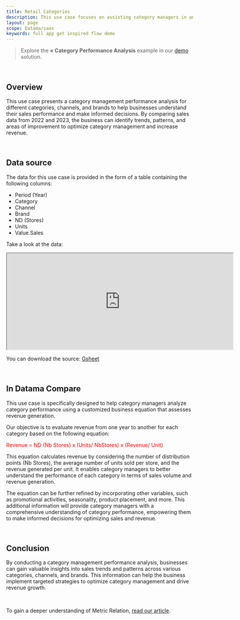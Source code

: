 ```yaml
---
title: Retail Categories
description: This use case focuses on assisting category managers in analyzing category performance using a tailored business equation to evaluate revenue generation.
layout: page
scope: Datama/saas
keywords: full app get inspired flow demo 
---
```


> Explore the **« Category Performance Analysis** example in our [demo](https://app.Datama.io) solution.

<br>

## Overview 

This use case presents a category management performance analysis for different categories, channels, and brands to help businesses understand their sales performance and make informed decisions. By comparing sales data from 2022 and 2023, the business can identify trends, patterns, and areas of improvement to optimize category management and increase revenue.

<br>

## Data source

The data for this use case is provided in the form of a table containing the following columns:

- Period (Year)
- Category
- Channel
- Brand
- ND (Stores)
- Units
- Value.Sales

Take a look at the data:

<center><iframe src="https://docs.google.com/spreadsheets/d/e/2PACX-1vTXYphkUS8WX6Wa4GZp5LBisnEOoqdLyp9darrXuIJPqmsnv_f8Tvhq_0sNX7L2uVfIaJjonTP2j8Fm/pubhtml?gid=1538112802&amp;single=true&amp;widget=true&amp;headers=false#" width="610" height="260"></iframe></center>

You can download the source: [Gsheet](https://docs.google.com/spreadsheets/d/1bNEeqm5CfpPmYPr_t4ff1xcJkSBKoVvwJd4vKB0sDzs/edit#gid=1538112802)

<br>

## In Datama Compare

This use case is specifically designed to help category managers analyze category performance using a customized business equation that assesses revenue generation.


Our objective is to evaluate revenue from one year to another for each category based on the following equation:


<span style="color:red"> Revenue = ND (Nb Stores) x (Units/ NbStores) x (Revenue/ Unit) </span>


This equation calculates revenue by considering the number of distribution points (Nb Stores), the average number of units sold per store, and the revenue generated per unit. It enables category managers to better understand the performance of each category in terms of sales volume and revenue generation.

The equation can be further refined by incorporating other variables, such as promotional activities, seasonality, product placement, and more. This additional information will provide category managers with a comprehensive understanding of category performance, empowering them to make informed decisions for optimizing sales and revenue.

<br>

## Conclusion 

By conducting a category management performance analysis, businesses can gain valuable insights into sales trends and patterns across various categories, channels, and brands. This information can help the business implement targeted strategies to optimize category management and drive revenue growth.


<br>

To gain a deeper understanding of Metric Relation, [read our article]({{site.url}}/{{site.baseurl}}/core-app/header/input/metric-relation).
